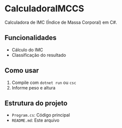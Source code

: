 # CalculadoraIMCCS

Calculadora de IMC (Índice de Massa Corporal) em C#.

## Funcionalidades
- Cálculo do IMC
- Classificação do resultado

## Como usar
1. Compile com `dotnet run` ou `csc`
2. Informe peso e altura

## Estrutura do projeto
- `Program.cs`: Código principal
- `README.md`: Este arquivo
